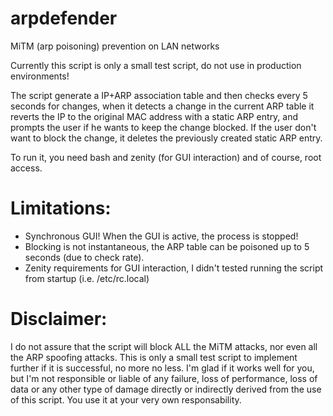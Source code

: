 # arpdefender
MiTM (arp poisoning) prevention on LAN networks

Currently this script is only a small test script, do not use in production environments!

The script generate a IP+ARP association table and then checks every 5 seconds for changes,
when it detects a change in the current ARP table it reverts the IP to the original MAC address
with a static ARP entry, and prompts the user if he wants to keep the change blocked. If the
user don't want to block the change, it deletes the previously created static ARP entry.

To run it, you need bash and zenity (for GUI interaction) and of course, root access.

# Limitations:
- Synchronous GUI! When the GUI is active, the process is stopped!
- Blocking is not instantaneous, the ARP table can be poisoned up to 5 seconds (due to check rate).
- Zenity requirements for GUI interaction, I didn't tested running the script from startup (i.e. /etc/rc.local)

# Disclaimer:
I do not assure that the script will block ALL the MiTM attacks, nor even all the ARP spoofing attacks.
This is only a small test script to implement further if it is successful, no more no less.
I'm glad if it works well for you, but I'm not responsible or liable of any failure, loss of performance,
loss of data or any other type of damage directly or indirectly derived from the use of this script.
You use it at your very own responsability.

